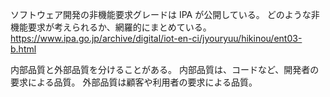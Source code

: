 ソフトウェア開発の非機能要求グレードは IPA が公開している。
どのような非機能要求が考えられるか、網羅的にまとめている。
https://www.ipa.go.jp/archive/digital/iot-en-ci/jyouryuu/hikinou/ent03-b.html

内部品質と外部品質を分けることがある。
内部品質は、コードなど、開発者の要求による品質。
外部品質は顧客や利用者の要求による品質。
